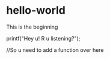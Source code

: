 # hello-world
This is the beginning

printf("Hey u! R u listening?");

//So u need to add a function over here
